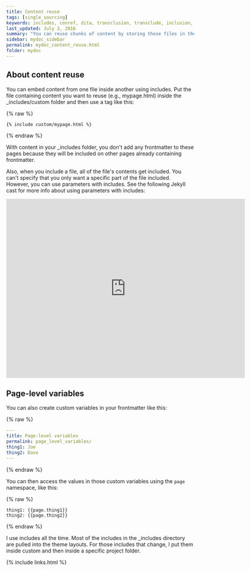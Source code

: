 ```yaml
---
title: Content reuse
tags: [single_sourcing]
keywords: includes, conref, dita, transclusion, transclude, inclusion, reference
last_updated: July 3, 2016
summary: "You can reuse chunks of content by storing these files in the includes folder. You then choose to include the file where you need it. This works similar to conref in DITA, except that you can include the file in any content type."
sidebar: mydoc_sidebar
permalink: mydoc_content_reuse.html
folder: mydoc
---
```


## About content reuse
You can embed content from one file inside another using includes. Put the file containing content you want to reuse (e.g., mypage.html) inside the \_includes/custom folder and then use a tag like this: 

{% raw %}
```
{% include custom/mypage.html %}
```
{% endraw %}

With content in your \_includes folder, you don't add any frontmatter to these pages because they will be included on other pages already containing frontmatter.

Also, when you include a file, all of the file's contents get included. You can't specify that you only want a specific part of the file included. However, you can use parameters with includes. See the following Jekyll cast for more info about using parameters with includes:

<iframe width="640" height="480" src="https://www.youtube.com/embed/kzpGqdEMbIs" frameborder="0" allowfullscreen></iframe>

## Page-level variables

You can also create custom variables in your frontmatter like this:

{% raw %}
```yaml
---
title: Page-level variables
permalink: page_level_variables/
thing1: Joe
thing2: Dave
---
```
{% endraw %}

You can then access the values in those custom variables using the `page` namespace, like this:

{% raw %}
```
thing1: {{page.thing1}}
thing2: {{page.thing2}}
```
{% endraw %}


I use includes all the time. Most of the includes in the \_includes directory are pulled into the theme layouts. For those includes that change, I put them inside custom and then inside a specific project folder.

{% include links.html %}
